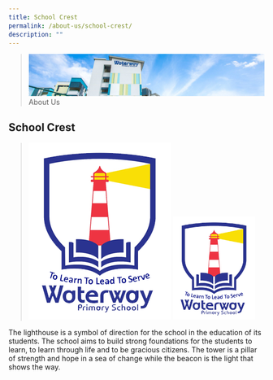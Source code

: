 ```yaml
---
title: School Crest
permalink: /about-us/school-crest/
description: ""
---
```

> ![](/images/Images/about-us_02.jpg)
> About Us 

## School Crest
> ![](/images/Images/Waterway-Logo.gif)
<img src="/images/images/Waterway-Logo.gif"  
     style="width:35%">

The lighthouse is a symbol of direction for the school in the education of its students. The school aims to build strong foundations for the students to learn, to learn through life and to be gracious citizens. The tower is a pillar of strength and hope in a sea of change while the beacon is the light that shows the way.